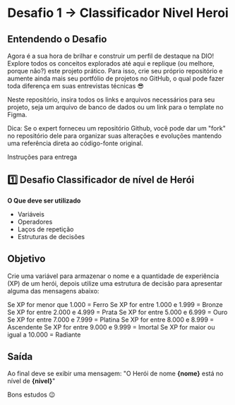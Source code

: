 # Desafio 1 -> Classificador Nivel Heroi

## Entendendo o Desafio
 
Agora é a sua hora de brilhar e construir um perfil de destaque na DIO! Explore todos os conceitos explorados até aqui e replique (ou melhore, porque não?) este projeto prático. Para isso, crie seu próprio repositório e aumente ainda mais seu portfólio de projetos no GitHub, o qual pode fazer toda diferença em suas entrevistas técnicas 😎
 
Neste repositório, insira todos os links e arquivos necessários para seu projeto, seja um arquivo de banco de dados ou um link para o template no Figma.
 
Dica: Se o expert forneceu um repositório Github, você pode dar um "fork" no repositório dele para organizar suas alterações e evoluções mantendo uma referência direta ao código-fonte original.
 
Instruções para entrega

## 1️⃣ Desafio Classificador de nível de Herói

**O Que deve ser utilizado**

- Variáveis
- Operadores
- Laços de repetição
- Estruturas de decisões

## Objetivo

Crie uma variável para armazenar o nome e a quantidade de experiência (XP) de um herói, depois utilize uma estrutura de decisão para apresentar alguma das mensagens abaixo:

Se XP for menor que 1.000 = Ferro
Se XP for entre 1.000 e 1.999 = Bronze
Se XP for entre 2.000 e 4.999 = Prata
Se XP for entre 5.000 e 6.999 = Ouro
Se XP for entre 7.000 e 7.999 = Platina
Se XP for entre 8.000 e 8.999 = Ascendente
Se XP for entre 9.000 e 9.999 = Imortal
Se XP for maior ou igual a 10.000 = Radiante

## Saída

Ao final deve se exibir uma mensagem:
"O Herói de nome **{nome}** está no nível de **{nivel}**"

Bons estudos 😉
